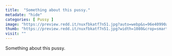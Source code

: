 ```yaml
---
title:  "Something about this pussy."
metadate: "hide"
categories: [ Pussy ]
image: "https://preview.redd.it/nuxfbkatf7n51.jpg?auto=webp&s=96e40990ad44967e5f5b5cbc11bbbf4fe098904c"
thumb: "https://preview.redd.it/nuxfbkatf7n51.jpg?width=1080&crop=smart&auto=webp&s=ff9ab282753e74f58c632954616a4264ae86d758"
visit: ""
---
```

Something about this pussy.
